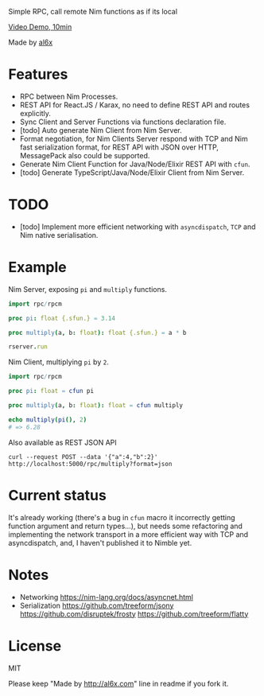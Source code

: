 Simple RPC, call remote Nim functions as if its local

[Video Demo, 10min](https://youtu.be/KUb15vva0vw)

Made by [al6x](http://al6x.com)

# Features

- RPC between Nim Processes.
- REST API for React.JS / Karax, no need to define REST API and routes explicitly.
- Sync Client and Server Functions via functions declaration file.
- [todo] Auto generate Nim Client from Nim Server.
- Format negotiation, for Nim Clients Server respond with TCP and Nim fast serialization format, for
  REST API with JSON over HTTP, MessagePack also could be supported.
- Generate Nim Client Function for Java/Node/Elixir REST API with `cfun`.
- [todo] Generate TypeScript/Java/Node/Elixir Client from Nim Server.

# TODO

- [todo] Implement more efficient networking with `asyncdispatch`, `TCP` and Nim native serialisation.

# Example

Nim Server, exposing `pi` and `multiply` functions.

```Nim
import rpc/rpcm

proc pi: float {.sfun.} = 3.14

proc multiply(a, b: float): float {.sfun.} = a * b

rserver.run
```

Nim Client, multiplying `pi` by `2`.

```Nim
import rpc/rpcm

proc pi: float = cfun pi

proc multiply(a, b: float): float = cfun multiply

echo multiply(pi(), 2)
# => 6.28
```

Also available as REST JSON API

```
curl --request POST --data '{"a":4,"b":2}' http://localhost:5000/rpc/multiply?format=json
```

# Current status

It's already working (there's a bug in `cfun` macro it incorrectly getting function argument and return types...), but needs some refactoring and implementing the network transport in a more
efficient way with TCP and asyncdispatch, and, I haven't published it to Nimble yet.

# Notes

- Networking https://nim-lang.org/docs/asyncnet.html
- Serialization https://github.com/treeform/jsony https://github.com/disruptek/frosty
  https://github.com/treeform/flatty

# License

MIT

Please keep "Made by http://al6x.com" line in readme if you fork it.